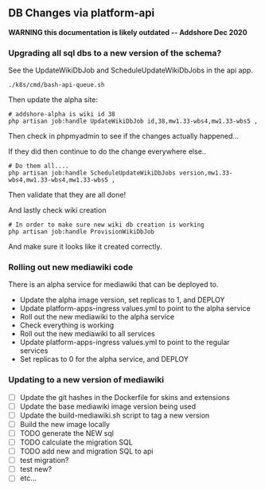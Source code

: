 ## DB Changes via platform-api

**WARNING this documentation is likely outdated -- Addshore Dec 2020**

### Upgrading all sql dbs to a new version of the schema?

See the UpdateWikiDbJob and ScheduleUpdateWikiDbJobs in the api app.

```
./k8s/cmd/bash-api-queue.sh
```

Then update the alpha site:

```
# addshore-alpha is wiki id 38
php artisan job:handle UpdateWikiDbJob id,38,mw1.33-wbs4,mw1.33-wbs5 ,
```

Then check in phpmyadmin to see if the changes actually happened...

If they did then continue to do the change everywhere else..

```
# Do them all....
php artisan job:handle ScheduleUpdateWikiDbJobs version,mw1.33-wbs4,mw1.33-wbs4,mw1.33-wbs5 ,
```

Then validate that they are all done!

And lastly check wiki creation

```
# In order to make sure new wiki db creation is working
php artisan job:handle ProvisionWikiDbJob
```

And make sure it looks like it created correctly.

### Rolling out new mediawiki code

There is an alpha service for mediawiki that can be deployed to.

 - Update the alpha image version, set replicas to 1, and DEPLOY
 - Update platform-apps-ingress values.yml to point to the alpha service
 - Roll out the new mediawiki to the alpha service
 - Check everything is working
 - Roll out the new mediawiki to all services
 - Update platform-apps-ingress values.yml to point to the regular services
 - Set replicas to 0 for the alpha service, and DEPLOY

### Updating to a new version of mediawiki

- [ ] Update the git hashes in the Dockerfile for skins and extensions
- [ ] Update the base mediawiki image version being used
- [ ] Update the build-mediawiki.sh script to tag a new version
- [ ] Build the new image locally
- [ ] TODO generate the NEW sql
- [ ] TODO calculate the migration SQL
- [ ] TODO add new and migration SQL to api
- [ ] test migration?
- [ ] test new?
- [ ] etc...
